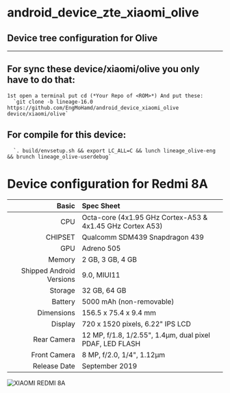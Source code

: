 # android_device_zte_xiaomi_olive
## Device tree configuration for Olive
**************************************************************************************
## For sync these device/xiaomi/olive you only have to do that:
```
1st open a terminal put cd (*Your Repo of <ROM>*) And put these:
  `git clone -b lineage-16.0 https://github.com/EngMoHamd/android_device_xiaomi_olive device/xiaomi/olive`
```

## For compile for this device:
```
  `. build/envsetup.sh && export LC_ALL=C && lunch lineage_olive-eng && brunch lineage_olive-userdebug`
```


Device configuration for Redmi 8A
=================================

Basic   | Spec Sheet
-------:|:-------------------------
CPU     | Octa-core (4x1.95 GHz Cortex-A53 & 4x1.45 GHz Cortex A53)
CHIPSET | Qualcomm SDM439 Snapdragon 439
GPU     | Adreno 505
Memory  | 2 GB, 3 GB, 4 GB
Shipped Android Versions | 9.0, MIUI11
Storage | 32 GB, 64 GB
Battery | 5000 mAh (non-removable)
Dimensions | 156.5 x 75.4 x 9.4 mm
Display | 720 x 1520 pixels, 6.22" IPS LCD
Rear Camera  | 12 MP, f/1.8, 1/2.55", 1.4µm, dual pixel PDAF, LED FLASH
Front Camera | 8 MP, f/2.0, 1/4", 1.12µm
Release Date | September 2019

![XIAOMI REDMI 8A](https://fdn2.gsmarena.com/vv/bigpic/xiaomi-redmi-8a.jpg)
